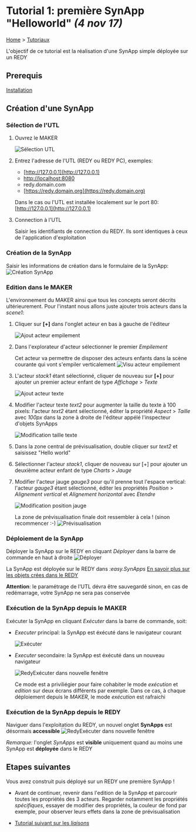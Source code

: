 # Tutorial 1: première SynApp "Helloworld" *(4 nov 17)*

[Home](../../sitemap.md) > [Tutoriaux](../index.md)

L'objectif de ce tutorial est la réalisation d'une SynApp simple déployée sur un REDY

## Prerequis

[Installation](../../install.md)

## Création d'une SynApp

### Sélection de l'UTL

1. Ouvrez le MAKER

    ![Sélection UTL](assets/tuto01device.PNG)

2. Entrez l'adresse de l'UTL (REDY ou REDY PC), exemples:

    * [http://127.0.0.1](http://127.0.0.1)
    * [http://localhost:8080](http://localhost:8080)
    * redy.domain.com
    * [https://redy.domain.org](https://redy.domain.org)

    Dans le cas ou l'UTL est installée localement sur le port 80: [http://127.0.0.1](http://127.0.0.1)

3. Connection à l'UTL

    Saisir les identifiants de connection du REDY. Ils sont identiques à ceux de l'application d'exploitation

### Création de la SynApp

Saisir les informations de création dans le formulaire de la SynApp:
![Création SynApp](assets/tuto01new.PNG)

### Edition dans le MAKER

L'environnement du MAKER ainsi que tous les concepts seront décrits ultérieurement. Pour l'instant nous allons juste ajouter trois acteurs dans la *scene1*:

1. Cliquer sur **[+]** dans l'onglet acteur en bas à gauche de l'éditeur

    ![Ajout acteur empilement](assets/tuto01actorStack.PNG)

2. Dans l'explorateur d'acteur sélectionner le premier *Empilement*

    Cet acteur va permettre de disposer des acteurs enfants dans la scène courante qui vont s'empiler verticalement
    ![Visu acteur empilement](assets/tuto01actorStack2.PNG)

3. L'acteur *stack1* étant sélectionné, cliquer de nouveau sur **[+]** pour ajouter un premier acteur enfant de type *Affichage* > *Texte*

    ![Ajout acteur texte](assets/tuto01actorText.PNG)

4. Modifier l'acteur texte *text2* pour augmenter la taille du texte à 100 pixels: l'acteur *text2* étant sélectionné, éditer la propriété *Aspect* > *Taille* avec *100px* dans la zone à droite de l'éditeur appélé l'inspecteur d'objets SynApps

    ![Modification taille texte](assets/tuto01actorTextFontSize.PNG)

5. Dans la zone central de prévisualisation, double cliquer sur *text2* et saisissez "Hello world"

6. Sélectionner l'acteur *stack1*, cliquer de nouveau sur [+] pour ajouter un deuxième acteur enfant de type *Charts* > *Jauge*

7. Modifier l'acteur jauge *gauge3* pour qu'il prenne tout l'espace vertical: l'acteur *gauge3* étant sélectionné, éditer les propriétés *Position* > *Alignement vertical* et *Alignement horizontal* avec *Etendre*

    ![Modification position jauge](assets/tuto01actorGaugePosition.PNG)

    La zone de prévisualisation finale doit ressembler à cela ! (sinon recommencer :-)
    ![Prévisualisation](assets/tuto01preview.PNG)

### Déploiement de la SynApp

Déployer la SynApp sur le REDY en cliquant *Déployer* dans la barre de commande en haut à droite
![Déployer](assets/tuto01deploy.PNG)

La SynApp est déployée sur le REDY dans *:easy.SynApps*
[En savoir plus sur les objets crées dans le REDY](../../redy/explore.md)

**Attention**: le paramétrage de l'UTL dévra être sauvegardé sinon, en cas de redémarrage, votre SynApp ne sera pas conservée

### Exécution de la SynApp depuis le MAKER

Exécuter la SynApp en cliquant *Exécuter* dans la barre de commande, soit:

* *Executer* principal: la SynApp est éxécuté dans le navigateur courant

    ![Exécuter](assets/tuto01execute.PNG)

* *Executer* secondaire: la SynApp est éxécuté dans un nouveau navigateur

    ![RedyExécuter dans nouvelle fenêtre](assets/tuto01executeOutside.PNG)

    Ce mode est a priviliégier pour faire cohabiter le mode *exécution* et *edition* sur deux écrans différents par exemple. Dans ce cas, à chaque déploiement depuis le *MAKER*, le mode *exécution* est rafraichi

### Exécution de la SynApp depuis le REDY

Naviguer dans l'exploitation du REDY, un nouvel onglet **SynApps** est désormais **accessible**
![RedyExécuter dans nouvelle fenêtre](assets/index_1.png)

_Remarque:_ l'onglet *SynApps* est **visible** uniquement quand au moins une SynApp est **déployée** dans le REDY

## Etapes suivantes

Vous avez construit puis déployé sur un REDY une première SynApp !

* Avant de continuer, revenir dans l'edition de la SynApp et parcourir toutes les propriétés des 3 acteurs. Regarder notamment les propriétés *spécifiques*, essayer de modifier des propriétés, la couleur de fond par exemple, pour observer leurs effets dans la zone de prévisualisation

* [Tutorial suivant sur les _liaisons_](../tuto02/index.md)
